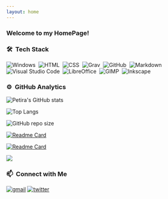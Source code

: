 ```yaml
---
layout: home
---
```


### Welcome to my HomePage!

### 🛠 &nbsp;Tech Stack
![Windows](https://img.shields.io/badge/-Windows-141a20?style=flat&logo=windows)&nbsp;
![HTML](https://img.shields.io/badge/-HTML-141a20?style=flat&logo=HTML5)&nbsp;
![CSS](https://img.shields.io/badge/-CSS-141a20?style=flat&logo=CSS3&logoColor=1572B6)&nbsp;
![Grav](https://img.shields.io/badge/-Grav-141a20?style=flat&logo=grav)&nbsp;
![GitHub](https://img.shields.io/badge/-GitHub-141a20?style=flat&logo=github)&nbsp;
![Markdown](https://img.shields.io/badge/-Markdown-141a20?style=flat&logo=markdown)\
![Visual Studio Code](https://img.shields.io/badge/-Visual%20Studio%20Code-141a20?style=flat&logo=visual-studio-code)&nbsp;
![LibreOffice](https://img.shields.io/badge/-LibreOffice-141a20?style=flat&logo=libreoffice)&nbsp;
![GIMP](https://img.shields.io/badge/-Gimp-141a20?style=flat&logo=gimp)&nbsp;
![Inkscape](https://img.shields.io/badge/-Inkscape-141a20?style=flat&logo=inkscape)&nbsp;

### ⚙️ &nbsp;GitHub Analytics
![Petira's GitHub stats](https://github-readme-stats.vercel.app/api?username=petira&theme=swift&show_icons=true)

![Top Langs](https://github-readme-stats.vercel.app/api/top-langs/?username=petira&theme=swift&langs_count=10&exclude_repo=grav-plugin-stamp,grav-plugin-timestamp,homepage)

![GitHub repo size](https://img.shields.io/github/repo-size/petira/grav-plugin-stamp?color=red&label=Stamp%20Plugin&logo=xxx&logoColor=blue&style=social)

[![Readme Card](https://github-readme-stats.vercel.app/api/pin/?username=petira&repo=grav-plugin-stamp)](https://github.com/petira/grav-plugin-stamp)

[![Readme Card](https://github-readme-stats.vercel.app/api/pin/?username=petira&repo=grav-plugin-timestamp)](https://github.com/petira/grav-plugin-timestamp)

![](https://github.githubassets.com/images/icons/emoji/unicode/1f4af.png?v8)

### 📫 &nbsp;Connect with Me
[![gmail](https://img.shields.io/badge/-vit.petira@gmail.com-D14836?style=flat&logo=Gmail&logoColor=white)](mailto:vit.petira@gmail.com)
[![twitter](https://img.shields.io/badge/-vitpetira-0e3e55?style=flat&logo=twitter&logoColor=white)](https://twitter.com/vitpetira)
